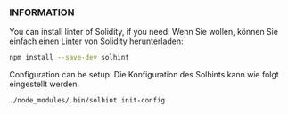 
### INFORMATION

You can install linter of Solidity, if you need: 
Wenn Sie wollen, können Sie einfach einen Linter von Solidity herunterladen: 

```bash
npm install --save-dev solhint
```

Configuration can be setup: 
Die Konfiguration des Solhints kann wie folgt eingestellt werden.

```bash
./node_modules/.bin/solhint init-config
```

